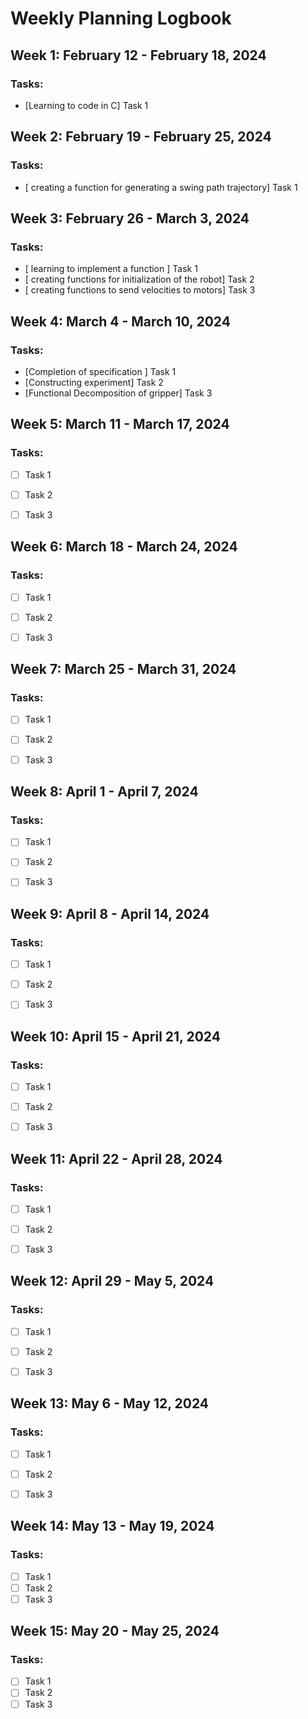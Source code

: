 # Weekly Planning Logbook

## Week 1: February 12 - February 18, 2024

### Tasks:

- [Learning to code in C] Task 1

## Week 2: February 19 - February 25, 2024

### Tasks:

- [ creating a function for generating a swing path trajectory] Task 1


## Week 3: February 26 - March 3, 2024

### Tasks:

- [ learning to implement a function ] Task 1
- [ creating functions for initialization of the robot] Task 2
- [ creating functions to send velocities to motors] Task 3

## Week 4: March 4 - March 10, 2024

### Tasks:

- [Completion of specification ] Task 1
- [Constructing experiment] Task 2
- [Functional Decomposition of gripper] Task 3


## Week 5: March 11 - March 17, 2024

### Tasks:

- [ ] Task 1
- [ ] Task 2
- [ ] Task 3


## Week 6: March 18 - March 24, 2024

### Tasks:

- [ ] Task 1
- [ ] Task 2
- [ ] Task 3


## Week 7: March 25 - March 31, 2024

### Tasks:

- [ ] Task 1
- [ ] Task 2
- [ ] Task 3


## Week 8: April 1 - April 7, 2024

### Tasks:

- [ ] Task 1
- [ ] Task 2
- [ ] Task 3


## Week 9: April 8 - April 14, 2024

### Tasks:


- [ ] Task 1
- [ ] Task 2
- [ ] Task 3



## Week 10: April 15 - April 21, 2024

### Tasks:

- [ ] Task 1
- [ ] Task 2
- [ ] Task 3



## Week 11: April 22 - April 28, 2024

### Tasks:

- [ ] Task 1
- [ ] Task 2
- [ ] Task 3



## Week 12: April 29 - May 5, 2024

### Tasks:

- [ ] Task 1
- [ ] Task 2
- [ ] Task 3


## Week 13: May 6 - May 12, 2024

### Tasks:

- [ ] Task 1
- [ ] Task 2
- [ ] Task 3



## Week 14: May 13 - May 19, 2024

### Tasks:

- [ ] Task 1
- [ ] Task 2
- [ ] Task 3

## Week 15: May 20 - May 25, 2024

### Tasks:

- [ ] Task 1
- [ ] Task 2
- [ ] Task 3
